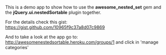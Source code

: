 This is a demo app to show how to use the **awesome_nested_set** gem and the **jQuery.ui.nestedSortable** plugin together.

For the details check this gist: https://gist.github.com/10965f9c37a8d07c9869

And to take a look at the app go to: http://awesomenestedsortable.heroku.com/groups/1 and click in 'manage categories'
